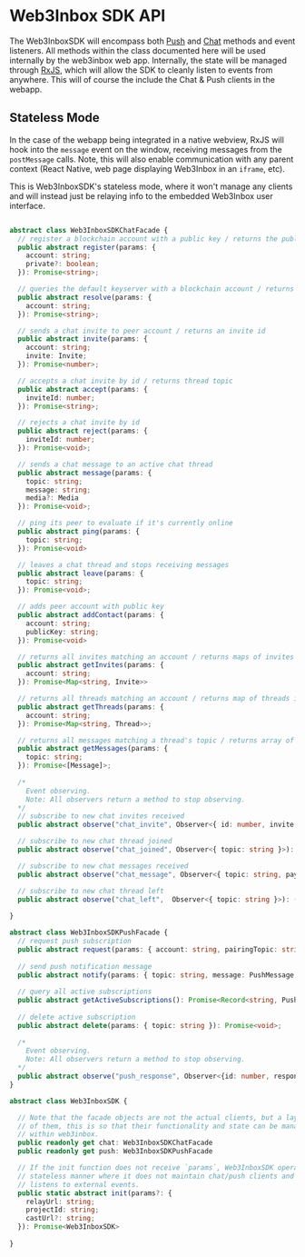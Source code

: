 # Web3Inbox SDK API

The Web3InboxSDK will encompass both [Push](../../clients/push/README.md) and
[Chat](../../clients/chat/README.md) methods and event listeners. All methods
within the class documented here will be used internally by the web3inbox web
app. Internally, the state will be managed through [RxJS](https://rxjs.dev/),
which will allow the SDK to cleanly listen to events from anywhere. This will of
course the include the Chat & Push clients in the webapp. 

## Stateless Mode
In the case of the webapp being integrated in a native webview, RxJS will hook
into the `message` event on the window, receiving messages from the
`postMessage` calls. Note, this will also enable communication with any parent
context (React Native, web page displaying Web3Inbox in an `iframe`, etc).

This is Web3InboxSDK's stateless mode, where it won't manage any clients and
will instead just be relaying info to the embedded Web3Inbox user interface.

```typescript

abstract class Web3InboxSDKChatFacade {
  // register a blockchain account with a public key / returns the public key
  public abstract register(params: {
    account: string;
    private?: boolean;
  }): Promise<string>;

  // queries the default keyserver with a blockchain account / returns the public key
  public abstract resolve(params: {
    account: string;
  }): Promise<string>;

  // sends a chat invite to peer account / returns an invite id
  public abstract invite(params: {
    account: string;
    invite: Invite;
  }): Promise<number>;

  // accepts a chat invite by id / returns thread topic
  public abstract accept(params: {
    inviteId: number;
  }): Promise<string>;

  // rejects a chat invite by id
  public abstract reject(params: {
    inviteId: number;
  }): Promise<void>;

  // sends a chat message to an active chat thread
  public abstract message(params: {
    topic: string;
    message: string;
    media?: Media
  }): Promise<void>;

  // ping its peer to evaluate if it's currently online
  public abstract ping(params: {
    topic: string;
  }): Promise<void>

  // leaves a chat thread and stops receiving messages
  public abstract leave(params: {
    topic: string;
  }): Promise<void>;

  // adds peer account with public key
  public abstract addContact(params: {
    account: string;
    publicKey: string;
  }): Promise<void>

  // returns all invites matching an account / returns maps of invites indexed by id
  public abstract getInvites(params: {
    account: string;
  }): Promise<Map<string, Invite>>

  // returns all threads matching an account / returns map of threads indexed by topic
  public abstract getThreads(params: {
    account: string;
  }): Promise<Map<string, Thread>>;

  // returns all messages matching a thread's topic / returns array of messages
  public abstract getMessages(params: {
    topic: string;
  }): Promise<[Message]>;
  
  /*
    Event observing.
    Note: All observers return a method to stop observing.
  */
  // subscribe to new chat invites received
  public abstract observe("chat_invite", Observer<{ id: number, invite: Invite}>): () => void;

  // subscribe to new chat thread joined
  public abstract observe("chat_joined", Observer<{ topic: string }>): () => void;

  // subscribe to new chat messages received
  public abstract observe("chat_message", Observer<{ topic: string, payload:  Message}>): () => void;

  // subscribe to new chat thread left
  public abstract observe("chat_left",  Observer<{ topic: string }>): () => void;
  
}

abstract class Web3InboxSDKPushFacade {
  // request push subscription
  public abstract request(params: { account: string, pairingTopic: string }): Promise<{ id }>;
  
  // send push notification message
  public abstract notify(params: { topic: string, message: PushMessage }): Promise<void>
  
  // query all active subscriptions
  public abstract getActiveSubscriptions(): Promise<Record<string, PushSubscription>>;
  
  // delete active subscription
  public abstract delete(params: { topic: string }): Promise<void>;
  
  /*
    Event observing.
    Note: All observers return a method to stop observing.
  */
  public abstract observe("push_response", Observer<{id: number, response:{error?: Reason, subscription?: PushSubscription }>): () => void;
}

abstract class Web3InboxSDK {

  // Note that the facade objects are not the actual clients, but a layer on top
  // of them, this is so that their functionality and state can be managed
  // within web3inbox.
  public readonly get chat: Web3InboxSDKChatFacade
  public readonly get push: Web3InboxSDKPushFacade

  // If the init function does not receive `params`, Web3InboxSDK operates in a 
  // stateless manner where it does not maintain chat/push clients and only
  // listens to external events.
  public static abstract init(params?: {
    relayUrl: string;
    projectId: string;
    castUrl?: string;
  }): Promise<Web3InboxSDK>
  
}
```

